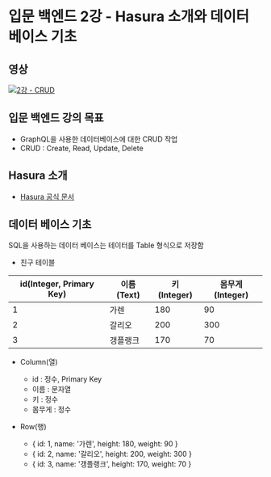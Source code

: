 # 입문 백엔드 2강 - Hasura 소개와 데이터 베이스 기초

## 영상
[![2강 - CRUD](http://img.youtube.com/vi/qcaOz4v1uEM/0.jpg)](http://www.youtube.com/watch?v=qcaOz4v1uEM "2강 CRUD")

## 입문 백엔드 강의 목표
 - GraphQL을 사용한 데이터베이스에 대한 CRUD 작업
 - CRUD : Create, Read, Update, Delete
 
## Hasura 소개
- [Hasura 공식 문서](https://hasura.io/)

## 데이터 베이스 기초
SQL을 사용하는 데이터 베이스는 테이터를 Table 형식으로 저장함
- 친구 테이블

id(Integer, Primary Key) |이름(Text) |키(Integer) |몸무게(Integer)
--|--|--|--
1|가렌|180|90
2|갈리오|200|300
3|갱플랭크|170|70

- Column(열)
  - id : 정수, Primary Key
  - 이름 : 문자열
  - 키 : 정수
  - 몸무게 : 정수
  
- Row(행)
  - { id: 1, name: '가렌', height: 180, weight: 90 }
  - { id: 2, name: '갈리오', height: 200, weight: 300 }
  - { id: 3, name: '갱플랭크', height: 170, weight: 70 }
